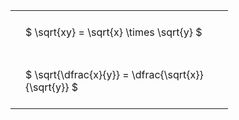 ---
---

#  
<br>
<style type="text/css">
#T_362c7 th.col_heading {
  text-align: left;
  font-size: 1em;
}
#T_362c7 td {
  text-align: left;
  font-size: 1em;
  padding: 1.5em;
}
#T_362c7_row0_col0, #T_362c7_row1_col0 {
  width: 300px;
  white-space: pre-wrap;
}
</style>
<table id="T_362c7">
  <thead>
  </thead>
  <tbody>
    <tr>
      <td id="T_362c7_row0_col0" class="data row0 col0" >$ \sqrt{xy} = \sqrt{x} \times \sqrt{y} $</td>
    </tr>
    <tr>
      <td id="T_362c7_row1_col0" class="data row1 col0" >$ \sqrt{\dfrac{x}{y}} = \dfrac{\sqrt{x}}{\sqrt{y}} $</td>
    </tr>
  </tbody>
</table>
